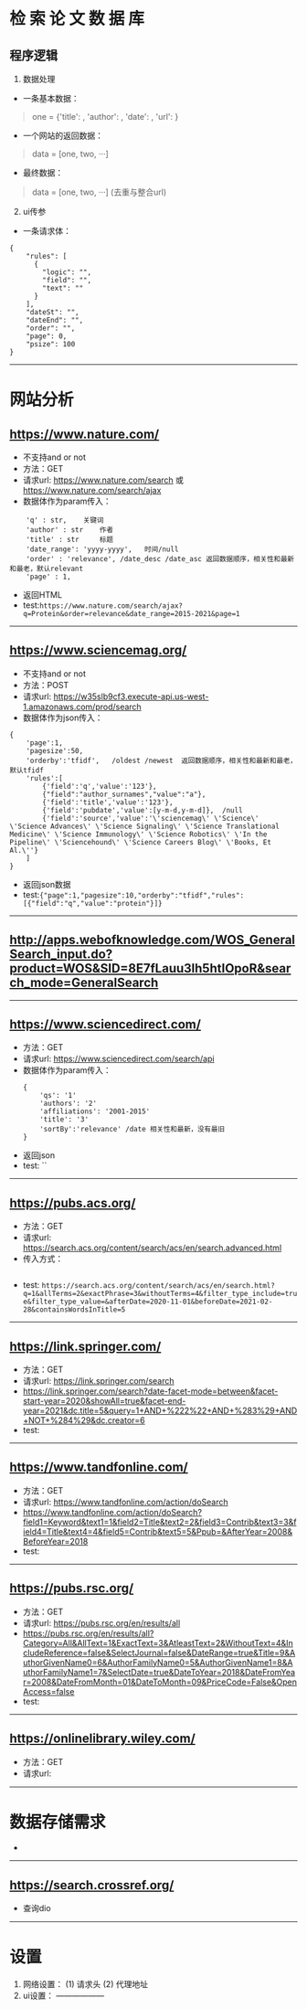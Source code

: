 # 检 索 论 文 数 据 库 #

## 程序逻辑
1. 数据处理
- 一条基本数据：
> one = {'title': , 'author': , 'date': , 'url': }
- 一个网站的返回数据：
> data = [one, two, ···]
- 最终数据：
> data = [one, two, ···] (去重与整合url)
2. ui传参
- 一条请求体：
>
    {
        "rules": [
          {
            "logic": "",
            "field": "",
            "text": ""
          }
        ],
        "dateSt": "",
        "dateEnd": "",
        "order": "",
        "page": 0,
        "psize": 100
    }
---

# 网站分析 #
## https://www.nature.com/ ##
+ 不支持and or not
+ 方法：GET
+ 请求url: https://www.nature.com/search 或 https://www.nature.com/search/ajax
+ 数据体作为param传入：
```
    'q' : str,    关键词
    'author' : str    作者
    'title' : str     标题
    'date_range': 'yyyy-yyyy',   时间/null
    'order' : 'relevance', /date_desc /date_asc 返回数据顺序，相关性和最新和最老，默认relevant
    'page' : 1,
```
+ 返回HTML
+ test:`https://www.nature.com/search/ajax?q=Protein&order=relevance&date_range=2015-2021&page=1`
---

## https://www.sciencemag.org/ ##
+ 不支持and or not
+ 方法：POST
+ 请求url: https://w35slb9cf3.execute-api.us-west-1.amazonaws.com/prod/search
+ 数据体作为json传入：
```
{
    'page':1,
    'pagesize':50,
    'orderby':'tfidf',   /oldest /newest  返回数据顺序，相关性和最新和最老，默认tfidf
    'rules':[
        {'field':'q','value':'123'},
        {"field":"author_surnames","value":"a"},
        {'field':'title','value':'123'},
        {'field':'pubdate','value':[y-m-d,y-m-d]},  /null
        {'field':'source','value':'\'sciencemag\' \'Science\' \'Science Advances\' \'Science Signaling\' \'Science Translational Medicine\' \'Science Immunology\' \'Science Robotics\' \'In the Pipeline\' \'Sciencehound\' \'Science Careers Blog\' \'Books, Et Al.\''}
    ]
}
```
+ 返回json数据
+ test:`{"page":1,"pagesize":10,"orderby":"tfidf","rules":[{"field":"q","value":"protein"}]}`
---

## http://apps.webofknowledge.com/WOS_GeneralSearch_input.do?product=WOS&SID=8E7fLauu3lh5htIOpoR&search_mode=GeneralSearch ##

---

## https://www.sciencedirect.com/ ##
+ 方法：GET
+ 请求url: https://www.sciencedirect.com/search/api
+ 数据体作为param传入：
    ```
  {
        'qs': '1'
        'authors': '2'
        'affiliations': '2001-2015'
        'title': '3'
        'sortBy':'relevance' /date 相关性和最新，没有最旧
    }
  ```
+ 返回json
+ test: ``
---

## https://pubs.acs.org/ ##
+ 方法：GET
+ 请求url: https://search.acs.org/content/search/acs/en/search.advanced.html
+ 传入方式：
```buildoutcfg

```
+ test: `https://search.acs.org/content/search/acs/en/search.html?q=1&allTerms=2&exactPhrase=3&withoutTerms=4&filter_type_include=true&filter_type_value=&afterDate=2020-11-01&beforeDate=2021-02-28&containsWordsInTitle=5`

---

## https://link.springer.com/ ##
+ 方法：GET
+ 请求url: https://link.springer.com/search
+ https://link.springer.com/search?date-facet-mode=between&facet-start-year=2020&showAll=true&facet-end-year=2021&dc.title=5&query=1+AND+%222%22+AND+%283%29+AND+NOT+%284%29&dc.creator=6
+ test: 
---

## https://www.tandfonline.com/ ##
+ 方法：GET
+ 请求url: https://www.tandfonline.com/action/doSearch
+ https://www.tandfonline.com/action/doSearch?field1=Keyword&text1=1&field2=Title&text2=2&field3=Contrib&text3=3&field4=Title&text4=4&field5=Contrib&text5=5&Ppub=&AfterYear=2008&BeforeYear=2018
+ test: 
---

## https://pubs.rsc.org/ ##
+ 方法：GET
+ 请求url: https://pubs.rsc.org/en/results/all
+ https://pubs.rsc.org/en/results/all?Category=All&AllText=1&ExactText=3&AtleastText=2&WithoutText=4&IncludeReference=false&SelectJournal=false&DateRange=true&Title=9&AuthorGivenName0=6&AuthorFamilyName0=5&AuthorGivenName1=8&AuthorFamilyName1=7&SelectDate=true&DateToYear=2018&DateFromYear=2008&DateFromMonth=01&DateToMonth=09&PriceCode=False&OpenAccess=false
+ test: 
---

## https://onlinelibrary.wiley.com/ ##
+ 方法：GET
+ 请求url: 
---

# 数据存储需求 #
+ 
---

## https://search.crossref.org/ ##
+ 查询dio
---

# 设置 #
1. 网络设置：
    (1) 请求头
    (2) 代理地址
2. ui设置：
 ——————   








